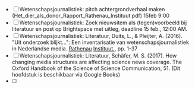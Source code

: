 - [ ] Wetenschapsjournalistiek: pitch achtergrondverhaal maken (Het_dier_als_donor_Rapport_Rathenau_Instituut pdf) 15feb 9:00
- [ ] Wetenschapsjournalistiek: Zoek nieuwsitem als (tegen)voorbeeld bij literatuur en post op Brightspace met uitleg, deadline 15 feb., 12:00 AM.
- [ ] Wetenschapsjournalistiek: Literatuur, Duits, L., & Pleijter, A. (2016). "Uit onderzoek blijkt...": Een inventarisatie van wetenschapsjournalistiek in Nederlandse media. [Rathenau](https://www.rathenau.nl/sites/default/files/Uit%20onderzoek%20blijkt%20-%20achtergrondstudie%20Rathenau%20Instituut.pdf) [Instituut.](https://www.rathenau.nl/sites/default/files/Uit%20onderzoek%20blijkt%20-%20achtergrondstudie%20Rathenau%20Instituut.pdf), pp. 1-37  
- [ ] Wetenschapsjournalistiek: Literatuur, Schäfer, M. S. (2017). How changing media structures are affecting science news coverage. The Oxford Handbook of the Science of Science Communication, 51. (Dit hoofdstuk is beschikbaar via Google Books)
- [ ] 
